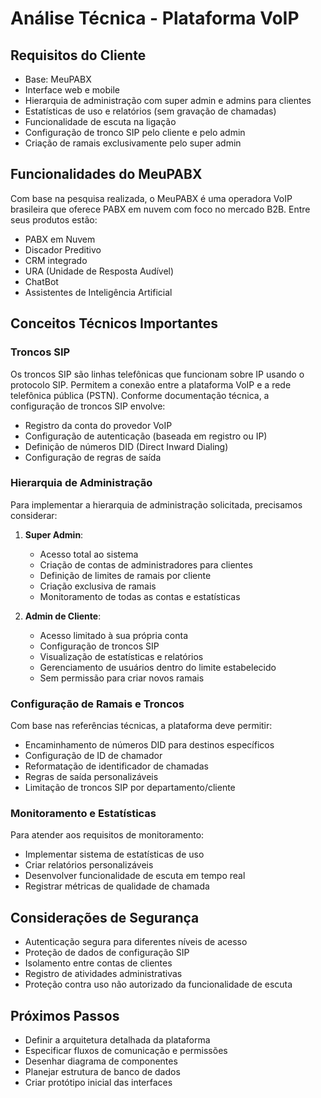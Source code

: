 # Análise Técnica - Plataforma VoIP

## Requisitos do Cliente
- Base: MeuPABX
- Interface web e mobile
- Hierarquia de administração com super admin e admins para clientes
- Estatísticas de uso e relatórios (sem gravação de chamadas)
- Funcionalidade de escuta na ligação
- Configuração de tronco SIP pelo cliente e pelo admin
- Criação de ramais exclusivamente pelo super admin

## Funcionalidades do MeuPABX
Com base na pesquisa realizada, o MeuPABX é uma operadora VoIP brasileira que oferece PABX em nuvem com foco no mercado B2B. Entre seus produtos estão:
- PABX em Nuvem
- Discador Preditivo
- CRM integrado
- URA (Unidade de Resposta Audível)
- ChatBot
- Assistentes de Inteligência Artificial

## Conceitos Técnicos Importantes

### Troncos SIP
Os troncos SIP são linhas telefônicas que funcionam sobre IP usando o protocolo SIP. Permitem a conexão entre a plataforma VoIP e a rede telefônica pública (PSTN). Conforme documentação técnica, a configuração de troncos SIP envolve:
- Registro da conta do provedor VoIP
- Configuração de autenticação (baseada em registro ou IP)
- Definição de números DID (Direct Inward Dialing)
- Configuração de regras de saída

### Hierarquia de Administração
Para implementar a hierarquia de administração solicitada, precisamos considerar:
1. **Super Admin**:
   - Acesso total ao sistema
   - Criação de contas de administradores para clientes
   - Definição de limites de ramais por cliente
   - Criação exclusiva de ramais
   - Monitoramento de todas as contas e estatísticas

2. **Admin de Cliente**:
   - Acesso limitado à sua própria conta
   - Configuração de troncos SIP
   - Visualização de estatísticas e relatórios
   - Gerenciamento de usuários dentro do limite estabelecido
   - Sem permissão para criar novos ramais

### Configuração de Ramais e Troncos
Com base nas referências técnicas, a plataforma deve permitir:
- Encaminhamento de números DID para destinos específicos
- Configuração de ID de chamador
- Reformatação de identificador de chamadas
- Regras de saída personalizáveis
- Limitação de troncos SIP por departamento/cliente

### Monitoramento e Estatísticas
Para atender aos requisitos de monitoramento:
- Implementar sistema de estatísticas de uso
- Criar relatórios personalizáveis
- Desenvolver funcionalidade de escuta em tempo real
- Registrar métricas de qualidade de chamada

## Considerações de Segurança
- Autenticação segura para diferentes níveis de acesso
- Proteção de dados de configuração SIP
- Isolamento entre contas de clientes
- Registro de atividades administrativas
- Proteção contra uso não autorizado da funcionalidade de escuta

## Próximos Passos
- Definir a arquitetura detalhada da plataforma
- Especificar fluxos de comunicação e permissões
- Desenhar diagrama de componentes
- Planejar estrutura de banco de dados
- Criar protótipo inicial das interfaces
